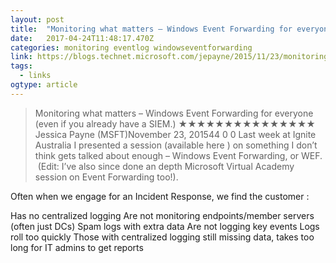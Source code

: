 ```yaml
---
layout: post 
title:  "Monitoring what matters – Windows Event Forwarding for everyone (even if you already have a SIEM.) – Security Stuff" 
date:   2017-04-24T11:48:17.470Z 
categories: monitoring eventlog windowseventforwarding
link: https://blogs.technet.microsoft.com/jepayne/2015/11/23/monitoring-what-matters-windows-event-forwarding-for-everyone-even-if-you-already-have-a-siem/ 
tags:
  - links
ogtype: article 
---
```


> Monitoring what matters – Windows Event Forwarding for everyone (even if you already have a SIEM.)
★★★★★★★★★★★★★★★
Jessica Payne (MSFT)November 23, 201544 
0
0
Last week at Ignite Australia I presented a session (available here ) on something I don’t think gets talked about enough – Windows Event Forwarding, or WEF.  (Edit: I’ve also since done an depth Microsoft Virtual Academy session on Event Forwarding too!).

Often when we engage for an Incident Response, we find the customer :

Has no centralized logging
Are not monitoring endpoints/member servers (often just DCs)
Spam logs with extra data
Are not logging key events
Logs roll too quickly
Those with centralized logging still missing data, takes too long for IT admins to get reports